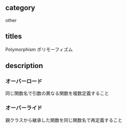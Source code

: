 ## category

other

## titles

Polymorphism
ポリモーフィズム

## description

### オーバーロード

同じ関数名で引数の異なる関数を複数定義すること

### オーバーライド

親クラスから継承した関数を同じ関数名で再定義すること
